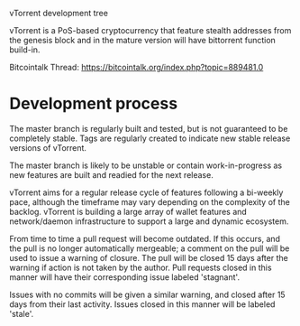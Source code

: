vTorrent development tree

vTorrent is a PoS-based cryptocurrency that feature stealth
addresses from the genesis block and in the mature version will have bittorrent function build-in.

Bitcointalk Thread:  https://bitcointalk.org/index.php?topic=889481.0

Development process
===================

The master branch is regularly built and tested, but is not guaranteed
to be completely stable. Tags are regularly created to indicate new
stable release versions of vTorrent.

The master branch is likely to be unstable or contain work-in-progress
as new features are built and readied for the next release.

vTorrent aims for a regular release cycle of features following a bi-weekly
pace, although the timeframe may vary depending on the complexity of
the backlog.  vTorrent is building a large array of wallet features and 
network/daemon infrastructure to support a large and dynamic ecosystem.

From time to time a pull request will become outdated. If this occurs, and
the pull is no longer automatically mergeable; a comment on the pull will
be used to issue a warning of closure. The pull will be closed 15 days
after the warning if action is not taken by the author. Pull requests closed
in this manner will have their corresponding issue labeled 'stagnant'.

Issues with no commits will be given a similar warning, and closed after
15 days from their last activity. Issues closed in this manner will be 
labeled 'stale'.
